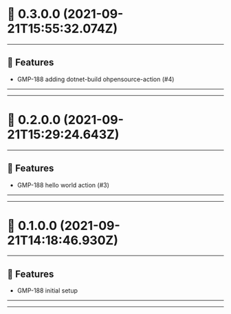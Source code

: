 # :confetti_ball: 0.3.0.0 (2021-09-21T15:55:32.074Z)
- - -
## :hammer: Features
* GMP-188 adding dotnet-build ohpensource-action (#4)
- - -
- - -
# :confetti_ball: 0.2.0.0 (2021-09-21T15:29:24.643Z)
- - -
## :hammer: Features
* GMP-188 hello world action (#3)
- - -
- - -
# :confetti_ball: 0.1.0.0 (2021-09-21T14:18:46.930Z)
- - -
## :hammer: Features
* GMP-188 initial setup
- - -
- - -
